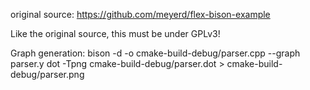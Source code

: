 original source:
https://github.com/meyerd/flex-bison-example

Like the original source, this must be under GPLv3!

Graph generation:
bison -d -o cmake-build-debug/parser.cpp --graph parser.y
dot -Tpng cmake-build-debug/parser.dot > cmake-build-debug/parser.png
